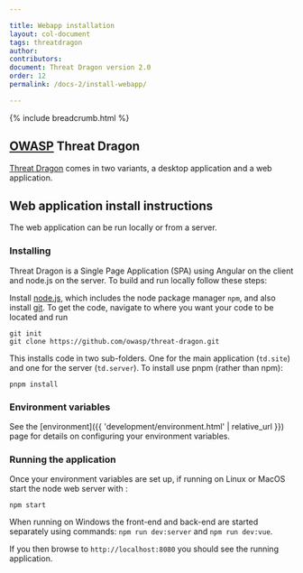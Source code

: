 ```yaml
---

title: Webapp installation
layout: col-document
tags: threatdragon
author:
contributors:
document: Threat Dragon version 2.0
order: 12
permalink: /docs-2/install-webapp/

---
```


{% include breadcrumb.html %}
## [OWASP](https://www.owasp.org) Threat Dragon

[Threat Dragon](http://owasp.org/www-project-threat-dragon) comes in two variants, a desktop application and a web application.

## Web application install instructions
The web application can be run locally or from a server.

### Installing

Threat Dragon is a Single Page Application (SPA) using Angular on the client and node.js on the server. To build and run locally follow these steps:

Install [node.js](https://nodejs.org/en/download/), which includes the node package manager `npm`,
and also install [git](https://git-scm.com/downloads).
To get the code, navigate to where you want your code to be located and run

```
git init
git clone https://github.com/owasp/threat-dragon.git
```

This installs code in two sub-folders. One for the main application (`td.site`) and one for the server (`td.server`).
To install use pnpm (rather than npm):

`pnpm install`

### Environment variables

See the [environment]({{ 'development/environment.html' | relative_url }}) page for details on configuring your environment variables.

### Running the application

Once your environment variables are set up, if running on Linux or MacOS start the node web server with :

`npm start`

When running on Windows the front-end and back-end are started separately using commands: `npm run dev:server` and `npm run dev:vue`.

If you then browse to `http://localhost:8080` you should see the running application.
